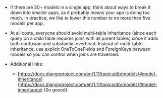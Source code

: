 - If there are 20+ models in a single app, think about ways to break it down into smaller apps, as it probably means your app is doing too much. In practice, we like to lower this number to no more than five models per app.

- At all costs, everyone should avoid multi-table inheritance (since each query on a child table requires joins with all parent tables) since it adds both confusion and substantial overhead. Instead of multi-table inheritance, use explicit OneToOneFields and ForeignKeys between models so you can control when joins are traversed.

- Additional links:
  - [https://docs.djangoproject.com/en/1.11/topics/db/models/#model-inheritance](https://docs.djangoproject.com/en/1.11/topics/db/models/#model-inheritance) (So goood).
